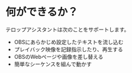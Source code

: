 # 何ができるか？

テロップアシスタントは次のことをサポートします。

* OBSにあらかじめ設定したテキストを流し込む
* プレイバック映像を記録指示したり、再生する
* OBSのWebページや画像を差し替える
* 簡単なシーケンスを組んで動かす
